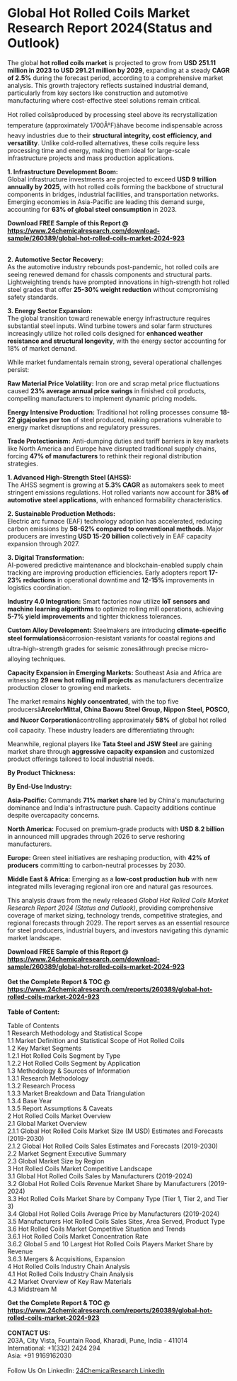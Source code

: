 <h1>Global Hot Rolled Coils Market Research Report 2024(Status and Outlook)</h1><p>The global <strong>hot rolled coils market</strong> is projected to grow from <strong>USD 251.11 million in 2023 to USD 291.21 million by 2029</strong>, expanding at a steady <strong>CAGR of 2.5%</strong> during the forecast period, according to a comprehensive market analysis. This growth trajectory reflects sustained industrial demand, particularly from key sectors like construction and automotive manufacturing where cost-effective steel solutions remain critical.</p><p>Hot rolled coilsâproduced by processing steel above its recrystallization temperature (approximately 1700Â°F)âhave become indispensable across heavy industries due to their <strong>structural integrity, cost efficiency, and versatility</strong>. Unlike cold-rolled alternatives, these coils require less processing time and energy, making them ideal for large-scale infrastructure projects and mass production applications.</p><p><strong>1. Infrastructure Development Boom:</strong><br>
Global infrastructure investments are projected to exceed <strong>USD 9 trillion annually by 2025</strong>, with hot rolled coils forming the backbone of structural components in bridges, industrial facilities, and transportation networks. Emerging economies in Asia-Pacific are leading this demand surge, accounting for <strong>63% of global steel consumption</strong> in 2023.</p><div><b>Download FREE Sample of this Report @ 
            <a href="https://www.24chemicalresearch.com/download-sample/260389/global-hot-rolled-coils-market-2024-923">
            https://www.24chemicalresearch.com/download-sample/260389/global-hot-rolled-coils-market-2024-923</a></b></div><br><p><strong>2. Automotive Sector Recovery:</strong><br>
As the automotive industry rebounds post-pandemic, hot rolled coils are seeing renewed demand for chassis components and structural parts. Lightweighting trends have prompted innovations in high-strength hot rolled steel grades that offer <strong>25-30% weight reduction</strong> without compromising safety standards.</p><p><strong>3. Energy Sector Expansion:</strong><br>
The global transition toward renewable energy infrastructure requires substantial steel inputs. Wind turbine towers and solar farm structures increasingly utilize hot rolled coils designed for <strong>enhanced weather resistance and structural longevity</strong>, with the energy sector accounting for 18% of market demand.</p><p>While market fundamentals remain strong, several operational challenges persist:</p><p><strong>Raw Material Price Volatility:</strong> Iron ore and scrap metal price fluctuations caused <strong>23% average annual price swings</strong> in finished coil products, compelling manufacturers to implement dynamic pricing models.</p><p><strong>Energy Intensive Production:</strong> Traditional hot rolling processes consume <strong>18-22 gigajoules per ton</strong> of steel produced, making operations vulnerable to energy market disruptions and regulatory pressures.</p><p><strong>Trade Protectionism:</strong> Anti-dumping duties and tariff barriers in key markets like North America and Europe have disrupted traditional supply chains, forcing <strong>47% of manufacturers</strong> to rethink their regional distribution strategies.</p><p><strong>1. Advanced High-Strength Steel (AHSS):</strong><br>
The AHSS segment is growing at <strong>5.3% CAGR</strong> as automakers seek to meet stringent emissions regulations. Hot rolled variants now account for <strong>38% of automotive steel applications</strong>, with enhanced formability characteristics.</p><p><strong>2. Sustainable Production Methods:</strong><br>
Electric arc furnace (EAF) technology adoption has accelerated, reducing carbon emissions by <strong>58-62% compared to conventional methods</strong>. Major producers are investing <strong>USD 15-20 billion</strong> collectively in EAF capacity expansion through 2027.</p><p><strong>3. Digital Transformation:</strong><br>
AI-powered predictive maintenance and blockchain-enabled supply chain tracking are improving production efficiencies. Early adopters report <strong>17-23% reductions</strong> in operational downtime and <strong>12-15%</strong> improvements in logistics coordination.</p><p><strong>Industry 4.0 Integration:</strong> Smart factories now utilize <strong>IoT sensors and machine learning algorithms</strong> to optimize rolling mill operations, achieving <strong>5-7% yield improvements</strong> and tighter thickness tolerances.</p><p><strong>Custom Alloy Development:</strong> Steelmakers are introducing <strong>climate-specific steel formulations</strong>âcorrosion-resistant variants for coastal regions and ultra-high-strength grades for seismic zonesâthrough precise micro-alloying techniques.</p><p><strong>Capacity Expansion in Emerging Markets:</strong> Southeast Asia and Africa are witnessing <strong>29 new hot rolling mill projects</strong> as manufacturers decentralize production closer to growing end markets.</p><p>The market remains <strong>highly concentrated</strong>, with the top five producersâ<strong>ArcelorMittal, China Baowu Steel Group, Nippon Steel, POSCO, and Nucor Corporation</strong>âcontrolling approximately <strong>58%</strong> of global hot rolled coil capacity. These industry leaders are differentiating through:</p><p>Meanwhile, regional players like <strong>Tata Steel and JSW Steel</strong> are gaining market share through <strong>aggressive capacity expansion</strong> and customized product offerings tailored to local industrial needs.</p><p><strong>By Product Thickness:</strong></p><p><strong>By End-Use Industry:</strong></p><p><strong>Asia-Pacific:</strong> Commands <strong>71% market share</strong> led by China's manufacturing dominance and India's infrastructure push. Capacity additions continue despite overcapacity concerns.</p><p><strong>North America:</strong> Focused on premium-grade products with <strong>USD 8.2 billion</strong> in announced mill upgrades through 2026 to serve reshoring manufacturers.</p><p><strong>Europe:</strong> Green steel initiatives are reshaping production, with <strong>42% of producers</strong> committing to carbon-neutral processes by 2030.</p><p><strong>Middle East &amp; Africa:</strong> Emerging as a <strong>low-cost production hub</strong> with new integrated mills leveraging regional iron ore and natural gas resources.</p><p>This analysis draws from the newly released <em>Global Hot Rolled Coils Market Research Report 2024 (Status and Outlook)</em>, providing comprehensive coverage of market sizing, technology trends, competitive strategies, and regional forecasts through 2029. The report serves as an essential resource for steel producers, industrial buyers, and investors navigating this dynamic market landscape.</p><div><b>Download FREE Sample of this Report @ 
            <a href="https://www.24chemicalresearch.com/download-sample/260389/global-hot-rolled-coils-market-2024-923">
            https://www.24chemicalresearch.com/download-sample/260389/global-hot-rolled-coils-market-2024-923</a></b></div><br><div><b>Get the Complete Report & TOC @ 
            <a href="https://www.24chemicalresearch.com/reports/260389/global-hot-rolled-coils-market-2024-923">
            https://www.24chemicalresearch.com/reports/260389/global-hot-rolled-coils-market-2024-923</a></b></div><br>
            <b>Table of Content:</b><p>Table of Contents<br />
1 Research Methodology and Statistical Scope<br />
1.1 Market Definition and Statistical Scope of Hot Rolled Coils<br />
1.2 Key Market Segments<br />
1.2.1 Hot Rolled Coils Segment by Type<br />
1.2.2 Hot Rolled Coils Segment by Application<br />
1.3 Methodology & Sources of Information<br />
1.3.1 Research Methodology<br />
1.3.2 Research Process<br />
1.3.3 Market Breakdown and Data Triangulation<br />
1.3.4 Base Year<br />
1.3.5 Report Assumptions & Caveats<br />
2 Hot Rolled Coils Market Overview<br />
2.1 Global Market Overview<br />
2.1.1 Global Hot Rolled Coils Market Size (M USD) Estimates and Forecasts (2019-2030)<br />
2.1.2 Global Hot Rolled Coils Sales Estimates and Forecasts (2019-2030)<br />
2.2 Market Segment Executive Summary<br />
2.3 Global Market Size by Region<br />
3 Hot Rolled Coils Market Competitive Landscape<br />
3.1 Global Hot Rolled Coils Sales by Manufacturers (2019-2024)<br />
3.2 Global Hot Rolled Coils Revenue Market Share by Manufacturers (2019-2024)<br />
3.3 Hot Rolled Coils Market Share by Company Type (Tier 1, Tier 2, and Tier 3)<br />
3.4 Global Hot Rolled Coils Average Price by Manufacturers (2019-2024)<br />
3.5 Manufacturers Hot Rolled Coils Sales Sites, Area Served, Product Type<br />
3.6 Hot Rolled Coils Market Competitive Situation and Trends<br />
3.6.1 Hot Rolled Coils Market Concentration Rate<br />
3.6.2 Global 5 and 10 Largest Hot Rolled Coils Players Market Share by Revenue<br />
3.6.3 Mergers & Acquisitions, Expansion<br />
4 Hot Rolled Coils Industry Chain Analysis<br />
4.1 Hot Rolled Coils Industry Chain Analysis<br />
4.2 Market Overview of Key Raw Materials<br />
4.3 Midstream M</p><div><b>Get the Complete Report & TOC @ 
            <a href="https://www.24chemicalresearch.com/reports/260389/global-hot-rolled-coils-market-2024-923">
            https://www.24chemicalresearch.com/reports/260389/global-hot-rolled-coils-market-2024-923</a></b></div><br><b>CONTACT US:</b><br>
            203A, City Vista, Fountain Road, Kharadi, Pune, India - 411014<br>
            International: +1(332) 2424 294<br>
            Asia: +91 9169162030 <br><br>
            Follow Us On LinkedIn: <a href="https://www.linkedin.com/company/24chemicalresearch/">24ChemicalResearch LinkedIn</a>